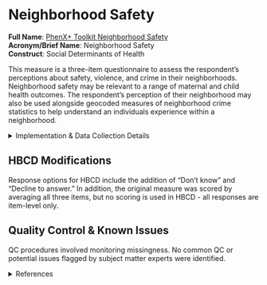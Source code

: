 # Neighborhood Safety

**Full Name**: [PhenX+ Toolkit Neighborhood Safety](https://www.phenxtoolkit.org/protocols/view/210901)  
**Acronym/Brief Name**: Neighborhood Safety  
**Construct**: Social Determinants of Health  
  
This measure is a three-item questionnaire to assess the respondent’s perceptions about safety, violence, and crime in their neighborhoods. Neighborhood safety may be relevant to a range of maternal and child health outcomes. The respondent’s perception of their neighborhood may also be used alongside geocoded measures of neighborhood crime statistics to help understand an individuals experience within a neighborhood.   

<details>
<summary>Implementation & Data Collection Details</summary>
<ul>
<br>
<p><strong>Method of Administration</strong>: RA-administered in person or via remote survey <br />
<strong>REDCap Form Name</strong>: nbhsaf <br />
<strong>Spanish Translation</strong>: Translated for HBCD by BURG <br />
<strong>Child Specific/Unspecific Form</strong>: Child Unspecific <br />
<strong>Respondent:</strong> Adult Participant <br />
<strong>Visits</strong>: V01, V02, V07, V09 <br />
<strong>Estimated length of time for completion</strong>: 1 minute</p>
</details>

## HBCD Modifications
Response options for HBCD include the addition of “Don’t know” and “Decline to answer.” In addition, the original measure was scored by averaging all three items, but no scoring is used in HBCD - all responses are item-level only. 

## Quality Control & Known Issues
QC procedures involved monitoring missingness. No common QC or potential issues flagged by subject matter experts were identified.

<details class="collapsible references">
  <summary class="references">References</summary>
 <ul>
<li>Mujahid, M. S., Diez Roux, A. V., Morenoff, J. D., &amp; Raghunathan, T. (2007). Assessing the measurement properties of neighborhood scales: from psychometrics to ecometrics. <em>American Journal of Epidemiology</em>, 165(8), 858–867. <a href="https://doi.org/10.1093/aje/kwm040">https://doi.org/10.1093/aje/kwm040</a></li>
<li>PhenX Toolkit. (2024 November 01). Neighborhood Safety, PhenX Toolkit. <a href="https://www.phenxtoolkit.org/protocols/view/210901">https://www.phenxtoolkit.org/protocols/view/210901</a></li>
</ul>
</details>

